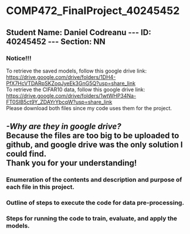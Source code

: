 # COMP472_FinalProject_40245452
## Student Name: Daniel Codreanu --- ID: 40245452 --- Section: NN

### Notice!!!
To retrieve the saved models, follow this google drive link: https://drive.google.com/drive/folders/1DH4-PfX7HcVTDARpSKZoqJyeEk3GnG5Q?usp=share_link  
To retrieve the CIFAR10 data, follow this google drive link: https://drive.google.com/drive/folders/1wtWHP34Na-FT0SIB5ct9Y_ZDAYrYbcqW?usp=share_link  
Please download both files since my code uses them for the project.

*-Why are they in google drive?*  
Because the files are too big to be uploaded to github, and google drive
was the only solution I could find.  
Thank you for your understanding!
---
### Enumeration of the contents and description and purpose of each file in this project.

### Outline of steps to execute the code for data pre-processing.

### Steps for running the code to train, evaluate, and apply the models.

